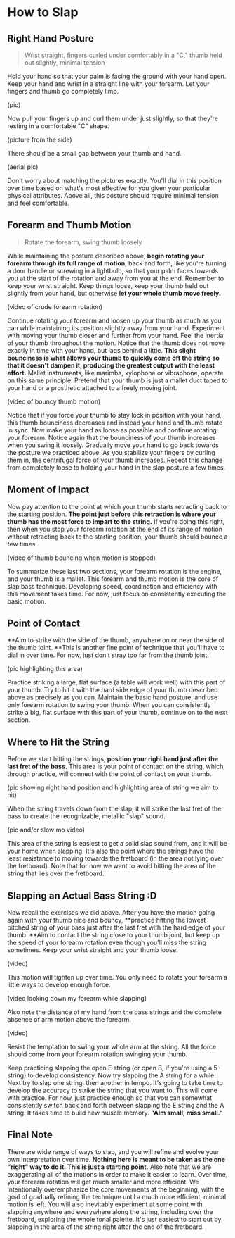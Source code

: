 # How to Slap

## Right Hand Posture

> Wrist straight, fingers curled under comfortably in a "C," thumb held out slightly, minimal tension

Hold your hand so that your palm is facing the ground with your hand open. Keep your hand and wrist in a straight line with your forearm. Let your fingers and thumb go completely limp.

\(pic\)

Now pull your fingers up and curl them under just slightly, so that they're resting in a comfortable "C" shape.

\(picture from the side\)

There should be a small gap between your thumb and hand.

\(aerial pic\)

Don't worry about matching the pictures exactly. You'll dial in this position over time based on what's most effective for you given your particular physical attributes. Above all, this posture should require minimal tension and feel comfortable.

## Forearm and Thumb Motion

> Rotate the forearm, swing thumb loosely

While maintaining the posture described above, **begin rotating your forearm through its full range of motion**, back and forth, like you're turning a door handle or screwing in a lightbulb, so that your palm faces towards you at the start of the rotation and away from you at the end. Remember to keep your wrist straight. Keep things loose, keep your thumb held out slightly from your hand, but otherwise **let your whole thumb move freely.**

\(video of crude forearm rotation\)

Continue rotating your forearm and loosen up your thumb as much as you can while maintaining its position slightly away from your hand. Experiment with moving your thumb closer and further from your hand. Feel the inertia of your thumb throughout the motion. Notice that the thumb does not move exactly in time with your hand, but lags behind a little. **This slight bounciness is what allows your thumb to quickly come off the string so that it doesn't dampen it, producing the greatest output with the least effort.** Mallet instruments, like marimba, xylophone or vibraphone, operate on this same principle. Pretend that your thumb is just a mallet duct taped to your hand or a prosthetic attached to a freely moving joint.

\(video of bouncy thumb motion\)

Notice that if you force your thumb to stay lock in position with your hand, this thumb bounciness decreases and instead your hand and thumb rotate in sync. Now make your hand as loose as possible and continue rotating your forearm. Notice again that the bounciness of your thumb increases when you swing it loosely. Gradually move your hand to go back towards the posture we practiced above. As you stabilize your fingers by curling them in, the centrifugal force of your thumb increases. Repeat this change from completely loose to holding your hand in the slap posture a few times.

## Moment of Impact

Now pay attention to the point at which your thumb starts retracting back to the starting position. **The point just before this retraction is where your thumb has the most force to impart to the string.** If you're doing this right, then when you stop your forearm rotation at the end of its range of motion without retracting back to the starting position, your thumb should bounce a few times.

\(video of thumb bouncing when motion is stopped\)

To summarize these last two sections, your forearm rotation is the engine, and your thumb is a mallet. This forearm and thumb motion is the core of slap bass technique. Developing speed, coordination and efficiency with this movement takes time. For now, just focus on consistently executing the basic motion.

## Point of Contact

**Aim to strike with the side of the thumb, anywhere on or near the side of the thumb joint. **This is another fine point of technique that you'll have to dial in over time. For now, just don't stray too far from the thumb joint.

\(pic highlighting this area\)

Practice striking a large, flat surface \(a table will work well\) with this part of your thumb. Try to hit it with the hard side edge of your thumb described above as precisely as you can. Maintain the basic hand posture, and use only forearm rotation to swing your thumb. When you can consistently strike a big, flat surface with this part of your thumb, continue on to the next section.

## Where to Hit the String

Before we start hitting the strings, **position your right hand just after the last fret of the bass.** This area is your point of contact on the string, which, through practice, will connect with the point of contact on your thumb.

\(pic showing right hand position and highlighting area of string we aim to hit\)

When the string travels down from the slap, it will strike the last fret of the bass to create the recognizable, metallic "slap" sound.

\(pic and/or slow mo video\)

This area of the string is easiest to get a solid slap sound from, and it will be your home when slapping. It's also the point where the strings have the least resistance to moving towards the fretboard \(in the area not lying over the fretboard\). Note that for now we want to avoid hitting the area of the string that lies over the fretboard.

## Slapping an Actual Bass String :D

Now recall the exercises we did above. After you have the motion going again with your thumb nice and bouncy, **practice hitting the lowest pitched string of your bass just after the last fret with the hard edge of your thumb. **Aim to contact the string close to your thumb joint, but keep up the speed of your forearm rotation even though you'll miss the string sometimes. Keep your wrist straight and your thumb loose.

\(video\)

This motion will tighten up over time. You only need to rotate your forearm a little ways to develop enough force.

\(video looking down my forearm while slapping\)

Also note the distance of my hand from the bass strings and the complete absence of arm motion above the forearm.

\(video\)

Resist the temptation to swing your whole arm at the string. All the force should come from your forearm rotation swinging your thumb.

Keep practicing slapping the open E string \(or open B, if you're using a 5-string\) to develop consistency. Now try slapping the A string for a while. Next try to slap one string, then another in tempo. It's going to take time to develop the accuracy to strike the string that you want to. This will come with practice. For now, just practice enough so that you can somewhat consistently switch back and forth between slapping the E string and the A string. It takes time to build new muscle memory. **"Aim small, miss small."**

## Final Note

There are wide range of ways to slap, and you will refine and evolve your own interpretation over time. **Nothing here is meant to be taken as the one "right" way to do it. This is just a starting point.** Also note that we are exaggerating all of the motions in order to make it easier to learn. Over time, your forearm rotation will get much smaller and more efficient. We intentionally overemphasize the core movements at the beginning, with the goal of gradually refining the technique until a much more efficient, minimal motion is left. You will also inevitably experiment at some point with slapping anywhere and everywhere along the string, including over the fretboard, exploring the whole tonal palette. It's just easiest to start out by slapping in the area of the string right after the end of the fretboard.

